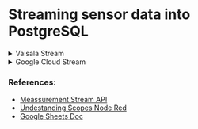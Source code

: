 # Streaming sensor data into PostgreSQL


<details>
  
<summary>Vaisala Stream</summary>

```mermaid
  flowchart TD
    subgraph Vaisala
        A1[Measurement Stream API]

    end

    subgraph Local
        B1[Node-RED] --> B2[PostgreSQL]

    end

    A1 -->|HTTP GET Response |B1

```

</details>





<details>
<summary>Google Cloud Stream</summary>

```mermaid
  flowchart TD
    subgraph Sensor
        A1[Sensor Collects Data]
    end

    subgraph Google Cloud
        B1[App Script Receiveces Request] --> B2[Google Sheets]
    end

    subgraph Local
        C1[Node-RED] --> C2[PostgreSQL]
    end

    A1 --> |HTTP POST Request|B1
    B1 --> |HTTP POST Request|C1

```
</details>

### References:
  + [Meassurement Stream API](https://api-catalog.eu.platform.xweather.com/docs/Measurement%20stream/stream-api)
  + [Undestanding Scopes Node Red](https://nodered.org/docs/user-guide/context)
  + [Google Sheets Doc](https://developers.google.com/apps-script/reference/spreadsheet/sheet)











